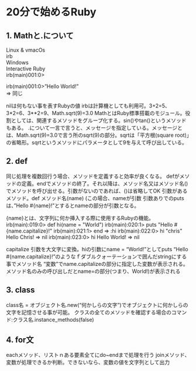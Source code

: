 # 20分で始めるRuby
## 1. Mathと.について
Linux & vmacOs  
irb  
Windows  
Interactive Ruby  
irb(main)001:0>  

irb(main)001:0>”Hello World!”  
=> 同じ  

nilは何もない事を表すRubyの値
irbは計算機としても利用可。3+2=5、3*2=6、3**2=9、Math.sqrt(9)=3.0
MathとはRuby標準搭載のモジュール。役割としては、関連するメソッドをグループ化する。sin()やtan()というメソッドもある。
.について一言で言うと、メッセージを指定している。メッセージとは、Math.sqrt(9)=3.0で言う所のsqrt(9)の部分。sqrtは「平方根(square root)」の省略形。sqrtというメソッドにパラメータとして9を与えて呼び出している。  
## 2. def
同じ処理を複数回行う場合、メソッドを定義すると効率が良くなる。
defがメソッドの定義。endでメソッドの終了。それ以降は、メソッド名又はメソッド名()でメソッドを呼び出せる。引数がないのであれば、()は省略してOK
引数があるメソッド。def メソッド名(name)	(この場合、nameが引数
引数ありでのputsは、”Hello #{name}!”とするとnameの部分が引数となる。

{name}とは、文字列に何か挿入する際に使用するRubyの機能。
irb(main):019:0> def hi(name = "World")
irb(main):020:1> puts "Hello #{name.capitalize}!"
irb(main):021:1> end
=> :hi
irb(main):022:0> hi "chris"
Hello Chris!
=> nil
irb(main):023:0> hi
Hello World!
=> nil

capitalize
	引数を大文字に変換。hiの引数にname = “World!”としてputs “Hello #{name.capitalize}!”のようなｆダブルクォーテーションで囲んだstringにする事でメソッド名 “変数”でname.capitalizeの部分に指定した変数が表示される。メソッド名のみの呼び出しだとname=の部分(つまり、World!)が表示される
## 3. class
class名 = オブジェクト名.new(“何かしらの文字”)でオブジェクトに何かしらの文字を記憶させる事が可能。
クラスの全てのメソッドを確認する場合のコマンド:クラス名.instance_methods(false)
## 4. for文
eachメソッド、リストｎある要素全てにdo~endまで処理を行う
joinメソッド、変数が処理できるか判断。できないなら、変数の値を文字列として出力
